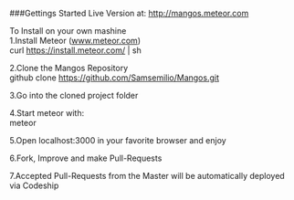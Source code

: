 ###Gettings Started
Live Version at: http://mangos.meteor.com  

To Install on your own mashine  
1.Install Meteor (www.meteor.com)  
curl https://install.meteor.com/ | sh  

2.Clone the Mangos Repository  
github clone https://github.com/Samsemilio/Mangos.git  

3.Go into the cloned project folder   

4.Start meteor with:  
meteor  

5.Open localhost:3000 in your favorite browser and enjoy  

6.Fork, Improve and make Pull-Requests

7.Accepted Pull-Requests from the Master will be automatically deployed via Codeship 